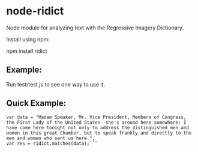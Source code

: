 node-ridict
===========

Node module for analyzing text with the Regressive Imagery Dictionary.

Install using npm:

npm install ridict


## Example:

Run test/test.js to see one way to use it.

## Quick Example:

```var ridict = require('ridict');
var data = "Madam Speaker, Mr. Vice President, Members of Congress, the First Lady of the United States--she's around here somewhere: I have come here tonight not only to address the distinguished men and women in this great Chamber, but to speak frankly and directly to the men and women who sent us here.";
var res = ridict.matches(data);```

